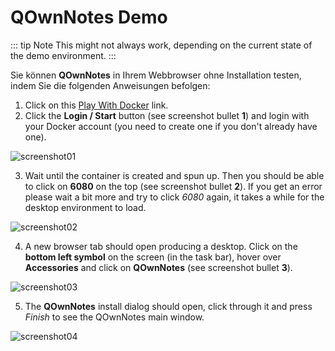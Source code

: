 # QOwnNotes Demo

::: tip
Note
This might not always work, depending on the current state of the demo environment.
:::

Sie können **QOwnNotes** in Ihrem Webbrowser ohne Installation testen, indem Sie die folgenden Anweisungen befolgen:

1. Click on this [Play With Docker](https://labs.play-with-docker.com/?stack=https://raw.githubusercontent.com/qownnotes/docker-desktop/main/examples/docker-compose.play-with-docker.yml&stack_name=desktop) link.
2. Click the **Login / Start** button (see screenshot bullet **1**) and login with your Docker account (you need to create one if you don't already have one).

![screenshot01](/img/demo/playwithdocker01.png)

3. Wait until the container is created and spun up. Then you should be able to click on **6080** on the top (see screenshot bullet **2**). If you get an error please wait a bit more and try to click _6080_ again, it takes a while for the desktop environment to load.

![screenshot02](/img/demo/playwithdocker02.png)

4. A new browser tab should open producing a desktop. Click on the **bottom left symbol** on the screen (in the task bar), hover over **Accessories** and click on **QOwnNotes** (see screenshot bullet **3**).

![screenshot03](/img/demo/playwithdocker03.png)

5. The **QOwnNotes** install dialog should open, click through it and press _Finish_ to see the QOwnNotes main window.

![screenshot04](/img/demo/playwithdocker04.png)
